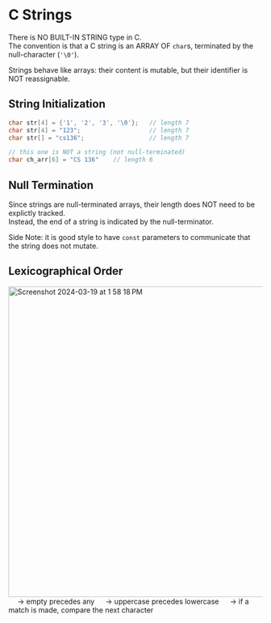 # C Strings

There is NO BUILT-IN STRING type in C. <br>
The convention is that a C string is an ARRAY OF `char`s, terminated by the null-character (`'\0'`). 

Strings behave like arrays: their content is mutable, but their identifier is NOT reassignable. 

## String Initialization
```C
char str[4] = {'1', '2', '3', '\0'};   // length 7
char str[4] = "123";                   // length 7
char str[] = "cs136";                  // length 7

// this one is NOT a string (not null-terminated)
char ch_arr[6] = "CS 136"    // length 6

```

## Null Termination
Since strings are null-terminated arrays, their length does NOT need to be explictly tracked. <br>
Instead, the end of a string is indicated by the null-terminator. 

Side Note: it is good style to have `const` parameters to communicate that the string does not mutate. 

## Lexicographical Order
<img width="615" alt="Screenshot 2024-03-19 at 1 58 18 PM" src="https://github.com/liuandy1207/notes/assets/72530429/d025cca7-e1e8-4e94-b35c-b66f216b0634">
&emsp; → empty precedes any
&emsp; → uppercase precedes lowercase
&emsp; → if a match is made, compare the next character

